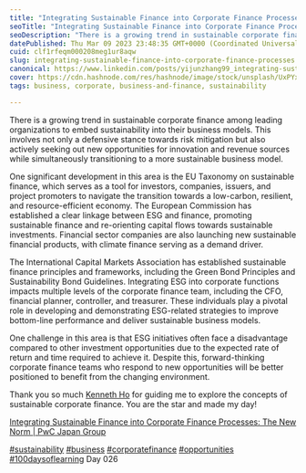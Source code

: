 ```yaml
---
title: "Integrating Sustainable Finance into Corporate Finance Processes"
seoTitle: "Integrating Sustainable Finance into Corporate Finance Processes"
seoDescription: "There is a growing trend in sustainable corporate finance among leading organizations to embed sustainability into their business models."
datePublished: Thu Mar 09 2023 23:48:35 GMT+0000 (Coordinated Universal Time)
cuid: clf1rfeqm000208meg1ur8aqw
slug: integrating-sustainable-finance-into-corporate-finance-processes
canonical: https://www.linkedin.com/posts/yijunzhang99_integrating-sustainable-finance-into-corporate-activity-7039740671607328770-Ueyp?utm_source=share&utm_medium=member_desktop
cover: https://cdn.hashnode.com/res/hashnode/image/stock/unsplash/UxPYxMIDcKU/upload/109a0c1ef10dd40bff919dd3384dc9f2.jpeg
tags: business, corporate, business-and-finance, sustainability

---
```


There is a growing trend in sustainable corporate finance among leading organizations to embed sustainability into their business models. This involves not only a defensive stance towards risk mitigation but also actively seeking out new opportunities for innovation and revenue sources while simultaneously transitioning to a more sustainable business model.  
  
One significant development in this area is the EU Taxonomy on sustainable finance, which serves as a tool for investors, companies, issuers, and project promoters to navigate the transition towards a low-carbon, resilient, and resource-efficient economy. The European Commission has established a clear linkage between ESG and finance, promoting sustainable finance and re-orienting capital flows towards sustainable investments. Financial sector companies are also launching new sustainable financial products, with climate finance serving as a demand driver.  
  
The International Capital Markets Association has established sustainable finance principles and frameworks, including the Green Bond Principles and Sustainability Bond Guidelines. Integrating ESG into corporate functions impacts multiple levels of the corporate finance team, including the CFO, financial planner, controller, and treasurer. These individuals play a pivotal role in developing and demonstrating ESG-related strategies to improve bottom-line performance and deliver sustainable business models.  
  
One challenge in this area is that ESG initiatives often face a disadvantage compared to other investment opportunities due to the expected rate of return and time required to achieve it. Despite this, forward-thinking corporate finance teams who respond to new opportunities will be better positioned to benefit from the changing environment.  
  
Thank you so much [Kenneth Ho](https://www.linkedin.com/in/ACoAABy7fmYBsewmExkq231idirDOj8DBH99rQM) for guiding me to explore the concepts of sustainable corporate finance. You are the star and made my day!

[Integrating Sustainable Finance into Corporate Finance Processes: The New Norm | PwC Japan Group](https://www.pwc.com/jp/en/knowledge/column/integration-into-corporate-finance.html)  
  
[#sustainability](https://www.linkedin.com/feed/hashtag/?keywords=sustainability&highlightedUpdateUrns=urn%3Ali%3Aactivity%3A7039740719783149568) [#business](https://www.linkedin.com/feed/hashtag/?keywords=business&highlightedUpdateUrns=urn%3Ali%3Aactivity%3A7039740719783149568) [#corporatefinance](https://www.linkedin.com/feed/hashtag/?keywords=corporatefinance&highlightedUpdateUrns=urn%3Ali%3Aactivity%3A7039740719783149568) [#opportunities](https://www.linkedin.com/feed/hashtag/?keywords=opportunities&highlightedUpdateUrns=urn%3Ali%3Aactivity%3A7039740719783149568)  
[#100daysoflearning](https://www.linkedin.com/feed/hashtag/?keywords=100daysoflearning&highlightedUpdateUrns=urn%3Ali%3Aactivity%3A7039740719783149568) Day 026